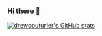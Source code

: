 ### Hi there 👋

[![drewcouturier's GitHub stats](https://github-readme-stats.vercel.app/api?username=drewcouturier&show_icons=true&theme=dark#gh-dark-mode-only)](https://github.com/anuraghazra/github-readme-stats)

<!--
**drewcouturier/drewcouturier** is a ✨ _special_ ✨ repository because its `README.md` (this file) appears on your GitHub profile.

Here are some ideas to get you started:

- 🔭 I’m currently working on ...
- 🌱 I’m currently learning ...
- 👯 I’m looking to collaborate on ...
- 🤔 I’m looking for help with ...
- 💬 Ask me about ...
- 📫 How to reach me: ...
- 😄 Pronouns: ...
- ⚡ Fun fact: ...
-->
